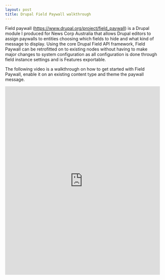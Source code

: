 ```yaml
---
layout: post
title: Drupal Field Paywall walkthrough 
---
```



Field paywall (https://www.drupal.org/project/field_paywall) is a Drupal module I produced for News Corp Australia that allows Drupal editors to assign paywalls to entities choosing which fields to hide and what kind of message to display. Using the core Drupal Field API framework, Field Paywall can be retrofitted on to existing nodes without having to make major changes to system configuration as all configuration is done through field instance settings and is Features exportable.

The following video is a walkthrough on how to get started with Field Paywall, enable it on an existing content type and theme the paywall message.

<iframe width="100%" height="615" src="https://www.youtube.com/embed/a-Y8tiHuvaQ" frameborder="0" allowfullscreen></iframe>